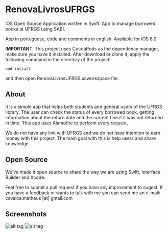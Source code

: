 # RenovaLivrosUFRGS
iOS Open Source Application written in Swift. App to manage borrowed books at UFRGS using SABI.

App in portuguese, code and comments in english. Available for iOS 8.0.

**IMPORTANT**: This project uses CocoaPods as the dependency manager, make sure you have it installed. After download or clone it, apply the following command in the directory of the project:

```
pod install 
```

and then open RenovaLivrosUFRGS.xcworkspace file.

About
-------
It is a simple app that helps both students and general users of the UFRGS library. The user can check the status of every borrowed book, getting information about the return date and the current fine if it was not returned in time. 
This app uses Alamofire to perform every request. 

We do not have any link with UFRGS and we do not have intention to earn money with this project. The main goal with this is help users and share knowledge. 

Open Source
-----------
We've made it open source to share the way we are using Swift, Interface Builder and Xcode.

Feel free to submit a pull request if you have any improvement to sugest. If you have a feedback or wants to talk with me you can send me an e-mail: cavalca.matheus [at] gmail.com

Screenshots
-----------

![alt tag](https://github.com/MatheusCavalca/RenovaLivrosUFRGS/blob/master/RenovaLivrosUFRGS/Images.xcassets/login_scren.imageset/login_scren.png) ![alt tag](https://github.com/MatheusCavalca/RenovaLivrosUFRGS/blob/master/RenovaLivrosUFRGS/Images.xcassets/book_list_screen.imageset/book_list_screen.png)

